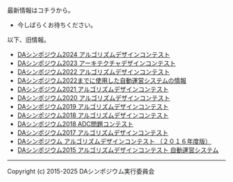 最新情報はコチラから。

- 今しばらくお待ちください。

以下、旧情報。

- [DAシンポジウム2024 アルゴリズムデザインコンテスト](adc2024/index.md)
- [DAシンポジウム2023 アーキテクチャデザインコンテスト](adc2023/index.md)
- [DAシンポジウム2022 アルゴリズムデザインコンテスト](adc2022/index.md)
- [DAシンポジウム2022までに使用した自動運営システムの情報](https://github.com/dasadc/adc2019/blob/master/README.md#news)
- [DAシンポジウム2021 アルゴリズムデザインコンテスト](adc2021/index.md)
- [DAシンポジウム2020 アルゴリズムデザインコンテスト](adc2020/index.md)
- [DAシンポジウム2019 アルゴリズムデザインコンテスト](adc2019/index.md)
- [DAシンポジウム2018 アルゴリズムデザインコンテスト](adc2018/index.md)
- [DAシンポジウム2018 ADC問題コンテスト](adc2018/exam.md)
- [DAシンポジウム2017 アルゴリズムデザインコンテスト](adc2017/index.md)
- [DAシンポジウム アルゴリズムデザインコンテスト （２０１６年度版）](https://github.com/dasadc/conmgr/blob/master/README.md)
- [DAシンポジウム2015 アルゴリズムデザインコンテスト 自動運営システム](https://github.com/dasadc/conmgr/blob/1d5a45b4d36bd77261680876e648fc2c8f34304a/README.md)

---
Copyright (c) 2015-2025 DAシンポジウム実行委員会
